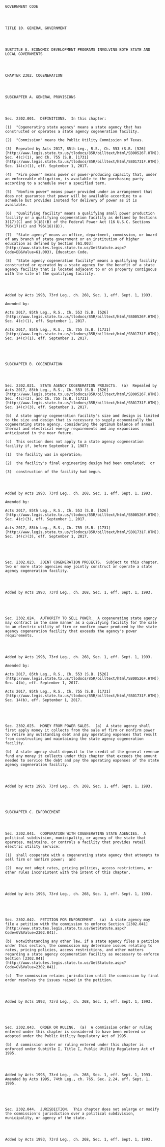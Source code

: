 ﻿
    
    
    	
    					
    
    
    GOVERNMENT CODE
    
      
    
    
    TITLE 10. GENERAL GOVERNMENT
    
      
    
    
    SUBTITLE G. ECONOMIC DEVELOPMENT PROGRAMS INVOLVING BOTH STATE AND LOCAL GOVERNMENTS
    
      
    
    
    CHAPTER 2302. COGENERATION
    
      
    
    
    SUBCHAPTER A. GENERAL PROVISIONS
    
      
    
    
    Sec. 2302.001.  DEFINITIONS.  In this chapter:
    
    (1)  "Cogenerating state agency" means a state agency that has constructed or operates a state agency cogeneration facility.
    
    (2)  "Commission" means the Public Utility Commission of Texas.
    
    (3)  Repealed by Acts 2017, 85th Leg., R.S., Ch. 553 (S.B. [526](http://www.legis.state.tx.us/tlodocs/85R/billtext/html/SB00526F.HTM)), Sec. 4(c)(1), and Ch. 755 (S.B. [1731](http://www.legis.state.tx.us/tlodocs/85R/billtext/html/SB01731F.HTM)), Sec. 14(c)(1), eff. September 1, 2017.
    
    (4)  "Firm power" means power or power-producing capacity that, under an enforceable obligation, is available to the purchasing party according to a schedule over a specified term.
    
    (5)  "Nonfirm power" means power provided under an arrangement that does not guarantee that power will be available according to a schedule but provides instead for delivery of power as it is available.
    
    (6)  "Qualifying facility" means a qualifying small power production facility or a qualifying cogeneration facility as defined by Sections 3(17)(C) and 3(18)(B) of the Federal Power Act (16 U.S.C. Sections 796(17)(C) and 796(18)(B)).
    
    (7)  "State agency" means an office, department, commission, or board of any branch of state government or an institution of higher education as defined by Section [61.003](http://www.statutes.legis.state.tx.us/GetStatute.aspx?Code=ED&Value=61.003), Education Code.
    
    (8)  "State agency cogeneration facility" means a qualifying facility constructed or operated by a state agency for the benefit of a state agency facility that is located adjacent to or on property contiguous with the site of the qualifying facility.
    
    
    
    
    Added by Acts 1993, 73rd Leg., ch. 268, Sec. 1, eff. Sept. 1, 1993.
    
    Amended by: 
    
    Acts 2017, 85th Leg., R.S., Ch. 553 (S.B. [526](http://www.legis.state.tx.us/tlodocs/85R/billtext/html/SB00526F.HTM)), Sec. 4(c)(1), eff. September 1, 2017.
    
    Acts 2017, 85th Leg., R.S., Ch. 755 (S.B. [1731](http://www.legis.state.tx.us/tlodocs/85R/billtext/html/SB01731F.HTM)), Sec. 14(c)(1), eff. September 1, 2017.
    
    
    
    
    
    SUBCHAPTER B. COGENERATION
    
      
    
    
    Sec. 2302.021.  STATE AGENCY COGENERATION PROJECTS.  (a)  Repealed by Acts 2017, 85th Leg., R.S., Ch. 553 (S.B. [526](http://www.legis.state.tx.us/tlodocs/85R/billtext/html/SB00526F.HTM)), Sec. 4(c)(3), and Ch. 755 (S.B. [1731](http://www.legis.state.tx.us/tlodocs/85R/billtext/html/SB01731F.HTM)), Sec. 14(c)(3), eff. September 1, 2017.
    
    (b)  A state agency cogeneration facility's size and design is limited to the size and design that is necessary to supply economically the cogenerating state agency, considering the optimum balance of annual thermal and electrical energy requirements and any expansions anticipated in the near future.
    
    (c)  This section does not apply to a state agency cogeneration facility if, before September 1, 1987:
    
    (1)  the facility was in operation;
    
    (2)  the facility's final engineering design had been completed;  or
    
    (3)  construction of the facility had begun.
    
    
    
    
    Added by Acts 1993, 73rd Leg., ch. 268, Sec. 1, eff. Sept. 1, 1993.
    
    Amended by: 
    
    Acts 2017, 85th Leg., R.S., Ch. 553 (S.B. [526](http://www.legis.state.tx.us/tlodocs/85R/billtext/html/SB00526F.HTM)), Sec. 4(c)(3), eff. September 1, 2017.
    
    Acts 2017, 85th Leg., R.S., Ch. 755 (S.B. [1731](http://www.legis.state.tx.us/tlodocs/85R/billtext/html/SB01731F.HTM)), Sec. 14(c)(3), eff. September 1, 2017.
    
    
    
    
    
    Sec. 2302.023.  JOINT COGENERATION PROJECTS.  Subject to this chapter, two or more state agencies may jointly construct or operate a state agency cogeneration facility.
    
    
    
    
    Added by Acts 1993, 73rd Leg., ch. 268, Sec. 1, eff. Sept. 1, 1993.
    
    
    
    
    
    Sec. 2302.024.  AUTHORITY TO SELL POWER.  A cogenerating state agency may contract in the same manner as a qualifying facility for the sale to an electric utility of firm or nonfirm power produced by the state agency cogeneration facility that exceeds the agency's power requirements.
    
    
    
    
    Added by Acts 1993, 73rd Leg., ch. 268, Sec. 1, eff. Sept. 1, 1993.
    
    Amended by: 
    
    Acts 2017, 85th Leg., R.S., Ch. 553 (S.B. [526](http://www.legis.state.tx.us/tlodocs/85R/billtext/html/SB00526F.HTM)), Sec. 4(b), eff. September 1, 2017.
    
    Acts 2017, 85th Leg., R.S., Ch. 755 (S.B. [1731](http://www.legis.state.tx.us/tlodocs/85R/billtext/html/SB01731F.HTM)), Sec. 14(b), eff. September 1, 2017.
    
    
    
    
    
    Sec. 2302.025.  MONEY FROM POWER SALES.  (a)  A state agency shall first apply money it collects from the sale of firm or nonfirm power to retire any outstanding debt and pay operating expenses that result from constructing and maintaining the state agency cogeneration facility.
    
    (b)  A state agency shall deposit to the credit of the general revenue fund any money it collects under this chapter that exceeds the amount needed to service the debt and pay the operating expenses of the state agency cogeneration facility.
    
    
    
    
    Added by Acts 1993, 73rd Leg., ch. 268, Sec. 1, eff. Sept. 1, 1993.
    
    
    
    
    
    SUBCHAPTER C. ENFORCEMENT
    
      
    
    
    Sec. 2302.041.  COOPERATION WITH COGENERATING STATE AGENCIES.  A political subdivision, municipality, or agency of the state that operates, maintains, or controls a facility that provides retail electric utility service:
    
    (1)  shall cooperate with a cogenerating state agency that attempts to sell firm or nonfirm power;  and
    
    (2)  may not adopt rates, pricing policies, access restrictions, or other rules inconsistent with the intent of this chapter.
    
    
    
    
    Added by Acts 1993, 73rd Leg., ch. 268, Sec. 1, eff. Sept. 1, 1993.
    
    
    
    
    
    Sec. 2302.042.  PETITION FOR ENFORCEMENT.  (a)  A state agency may file a petition with the commission to enforce Section [2302.041](http://www.statutes.legis.state.tx.us/GetStatute.aspx?Code=GV&Value=2302.041).
    
    (b)  Notwithstanding any other law, if a state agency files a petition under this section, the commission may determine issues relating to rates, pricing policies, access restrictions, and other matters regarding a state agency cogeneration facility as necessary to enforce Section [2302.041](http://www.statutes.legis.state.tx.us/GetStatute.aspx?Code=GV&Value=2302.041).
    
    (c)  The commission retains jurisdiction until the commission by final order resolves the issues raised in the petition.
    
    
    
    
    Added by Acts 1993, 73rd Leg., ch. 268, Sec. 1, eff. Sept. 1, 1993.
    
    
    
    
    
    Sec. 2302.043.  ORDER OR RULING.  (a)  A commission order or ruling entered under this chapter is considered to have been entered or adopted under the Public Utility Regulatory Act of 1995.
    
    (b)  A commission order or ruling entered under this chapter is enforced under Subtitle I, Title I, Public Utility Regulatory Act of 1995.
    
    
    
    
    Added by Acts 1993, 73rd Leg., ch. 268, Sec. 1, eff. Sept. 1, 1993.  Amended by Acts 1995, 74th Leg., ch. 765, Sec. 2.24, eff. Sept. 1, 1995.
    
    
    
    
    
    Sec. 2302.044.  JURISDICTION.  This chapter does not enlarge or modify the commission's jurisdiction over a political subdivision, municipality, or agency of the state.
    
    
    
    
    Added by Acts 1993, 73rd Leg., ch. 268, Sec. 1, eff. Sept. 1, 1993.
    
    
    
    
    				
